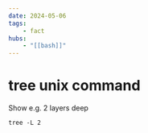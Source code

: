 ```yaml
---
date: 2024-05-06
tags:
    - fact
hubs:
    - "[[bash]]"
---
```


# tree unix command

Show e.g. 2 layers deep
```
tree -L 2
```
